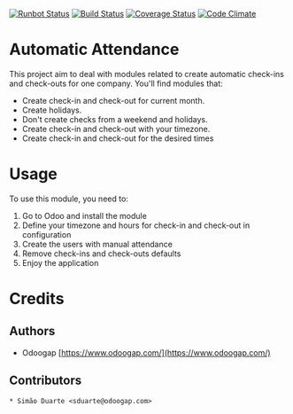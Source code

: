 [![Runbot Status](https://runbot.odoo-community.org/runbot/badge/flat/149/12.0.svg)](https://runbot.odoo-community.org/runbot/repo/github-com-oca-server-tools-149)
[![Build Status](https://travis-ci.org/OCA/server-tools.svg?branch=12.0)](https://travis-ci.org/OCA/server-tools)
[![Coverage Status](https://coveralls.io/repos/OCA/server-tools/badge.png?branch=12.0)](https://coveralls.io/r/OCA/server-tools?branch=12.0)
[![Code Climate](https://codeclimate.com/github/OCA/server-tools/badges/gpa.svg)](https://codeclimate.com/github/OCA/server-tools)

Automatic Attendance
============================

This project aim to deal with modules related to create automatic check-ins and check-outs for one company. You'll find modules that:

 - Create check-in and check-out for current month.
 - Create holidays.
 - Don't create checks from a weekend and holidays.
 - Create check-in and check-out with your timezone.
 - Create check-in and check-out for the desired times



Usage
=====

To use this module, you need to:
1. Go to Odoo and install the module
2. Define your timezone and hours for check-in and check-out in configuration
3. Create the users with manual attendance
4. Remove check-ins and check-outs defaults
5. Enjoy the application 

Credits
=======

Authors
--------

* Odoogap [https://www.odoogap.com/](https://www.odoogap.com/)

Contributors
-----------
~~~~~~~~~~~~
* Simão Duarte <sduarte@odoogap.com>
